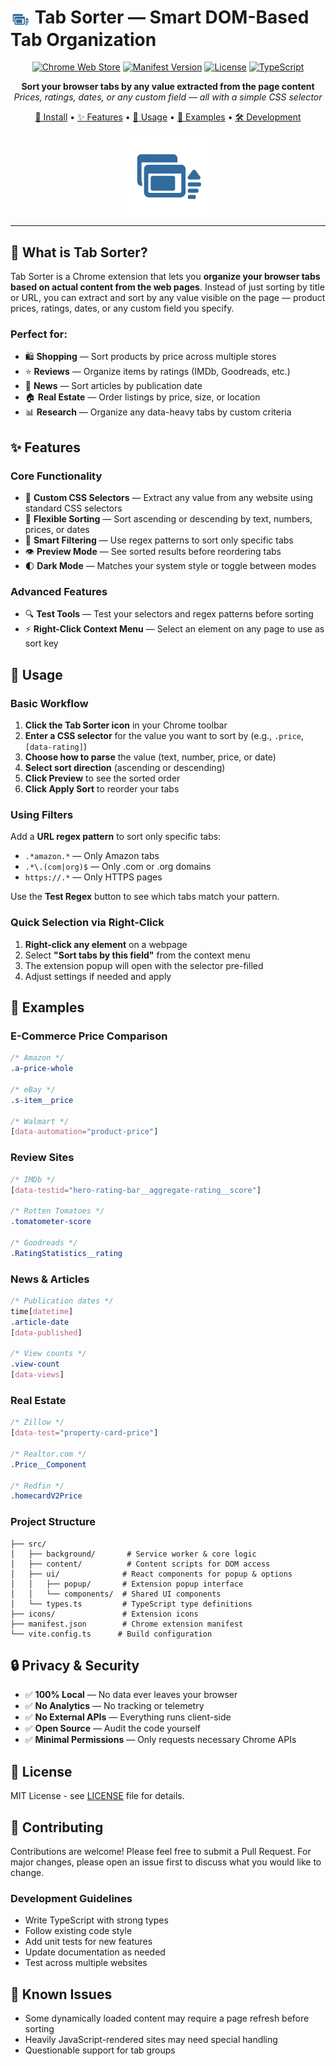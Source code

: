 # <img src="icons/128.png" width="32" height="32" align="center"> Tab Sorter — Smart DOM-Based Tab Organization

<div align="center">

[![Chrome Web Store](https://img.shields.io/badge/Chrome-Extension-4285F4?logo=google-chrome&logoColor=white&style=flat-square)](https://chrome.google.com/webstore)
[![Manifest Version](https://img.shields.io/badge/Manifest-V3-brightgreen?style=flat-square)](https://developer.chrome.com/docs/extensions/mv3/)
[![License](https://img.shields.io/badge/License-MIT-blue?style=flat-square)](LICENSE)
[![TypeScript](https://img.shields.io/badge/TypeScript-4.9+-3178C6?logo=typescript&logoColor=white&style=flat-square)](https://www.typescriptlang.org/)

**Sort your browser tabs by any value extracted from the page content**
*Prices, ratings, dates, or any custom field — all with a simple CSS selector*

[🚀 Install](#installation) • [✨ Features](#features) • [📖 Usage](#usage) • [🎯 Examples](#examples) • [🛠️ Development](#development)

<img src="icons/icon-header.png" width="128" height="128">

</div>

---

## 🎯 What is Tab Sorter?

Tab Sorter is a Chrome extension that lets you **organize your browser tabs based on actual content from the web pages**. Instead of just sorting by title or URL, you can extract and sort by any value visible on the page — product prices, ratings, dates, or any custom field you specify.

### Perfect for:
- 🛍️ **Shopping** — Sort products by price across multiple stores
- ⭐ **Reviews** — Organize items by ratings (IMDb, Goodreads, etc.)
- 📰 **News** — Sort articles by publication date
- 🏠 **Real Estate** — Order listings by price, size, or location
- 📊 **Research** — Organize any data-heavy tabs by custom criteria

## ✨ Features

### Core Functionality
- 🎨 **Custom CSS Selectors** — Extract any value from any website using standard CSS selectors
- 🔄 **Flexible Sorting** — Sort ascending or descending by text, numbers, prices, or dates
- 🎯 **Smart Filtering** — Use regex patterns to sort only specific tabs
- 👁️ **Preview Mode** — See sorted results before reordering tabs
- 🌓 **Dark Mode** — Matches your system style or toggle between modes

### Advanced Features
- 🔍 **Test Tools** — Test your selectors and regex patterns before sorting
- ⚡ **Right-Click Context Menu** — Select an element on any page to use as sort key

## 📖 Usage

### Basic Workflow

1. **Click the Tab Sorter icon** in your Chrome toolbar
2. **Enter a CSS selector** for the value you want to sort by (e.g., `.price`, `[data-rating]`)
3. **Choose how to parse** the value (text, number, price, or date)
4. **Select sort direction** (ascending or descending)
5. **Click Preview** to see the sorted order
6. **Click Apply Sort** to reorder your tabs

### Using Filters

Add a **URL regex pattern** to sort only specific tabs:
- `.*amazon.*` — Only Amazon tabs
- `.*\.(com|org)$` — Only .com or .org domains
- `https://.*` — Only HTTPS pages

Use the **Test Regex** button to see which tabs match your pattern.

### Quick Selection via Right-Click

1. **Right-click any element** on a webpage
2. Select **"Sort tabs by this field"** from the context menu
3. The extension popup will open with the selector pre-filled
4. Adjust settings if needed and apply

## 🎯 Examples

### E-Commerce Price Comparison
```css
/* Amazon */
.a-price-whole

/* eBay */
.s-item__price

/* Walmart */
[data-automation="product-price"]
```

### Review Sites
```css
/* IMDb */
[data-testid="hero-rating-bar__aggregate-rating__score"]

/* Rotten Tomatoes */
.tomatometer-score

/* Goodreads */
.RatingStatistics__rating
```

### News & Articles
```css
/* Publication dates */
time[datetime]
.article-date
[data-published]

/* View counts */
.view-count
[data-views]
```

### Real Estate
```css
/* Zillow */
[data-test="property-card-price"]

/* Realtor.com */
.Price__Component

/* Redfin */
.homecardV2Price
```

### Project Structure

```
├── src/
│   ├── background/       # Service worker & core logic
│   ├── content/          # Content scripts for DOM access
│   ├── ui/              # React components for popup & options
│   │   ├── popup/       # Extension popup interface
│   │   └── components/  # Shared UI components
│   └── types.ts         # TypeScript type definitions
├── icons/               # Extension icons
├── manifest.json        # Chrome extension manifest
└── vite.config.ts      # Build configuration
```

## 🔒 Privacy & Security

- ✅ **100% Local** — No data ever leaves your browser
- ✅ **No Analytics** — No tracking or telemetry
- ✅ **No External APIs** — Everything runs client-side
- ✅ **Open Source** — Audit the code yourself
- ✅ **Minimal Permissions** — Only requests necessary Chrome APIs

## 📄 License

MIT License - see [LICENSE](LICENSE) file for details.

## 🤝 Contributing

Contributions are welcome! Please feel free to submit a Pull Request. For major changes, please open an issue first to discuss what you would like to change.

### Development Guidelines
- Write TypeScript with strong types
- Follow existing code style
- Add unit tests for new features
- Update documentation as needed
- Test across multiple websites

## 🐛 Known Issues

- Some dynamically loaded content may require a page refresh before sorting
- Heavily JavaScript-rendered sites may need special handling
- Questionable support for tab groups
